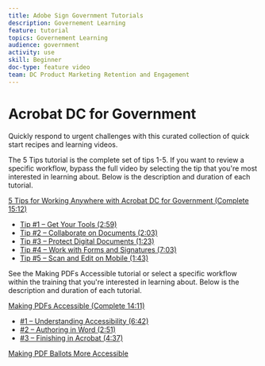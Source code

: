 ```yaml
---
title: Adobe Sign Government Tutorials
description: Governement Learning
feature: tutorial
topics: Governement Learning
audience: government
activity: use
skill: Beginner
doc-type: feature video
team: DC Product Marketing Retention and Engagement
---
```


# Acrobat DC for Government

Quickly respond to urgent challenges with this curated collection of quick start recipes and learning videos.

The 5 Tips tutorial is the complete set of tips 1-5. If you want to review a specific workflow, bypass the full video by selecting the tip that you're most interested in learning about. Below is the description and duration of each tutorial.


[5 Tips for Working Anywhere with Acrobat DC for Government (Complete 15:12)](5-tips-for-working-anywhere-with-acrobat-dc-for-government.md) 
* [Tip #1 – Get Your Tools (2:59)](get-your-tools.md)
* [Tip #2 – Collaborate on Documents (2:03)](collaborate-on-documents.md)
* [Tip #3 – Protect Digital Documents (1:23)](protect-digital-documents.md)
* [Tip #4 – Work with Forms and Signatures (7:03)](work-with-forms-and-signatures.md)
* [Tip #5 – Scan and Edit on Mobile (1:43)](scan-and-edit-on-mobile.md)


See the Making PDFs Accessible tutorial or select a specific workflow within the training that you're interested in learning about. Below is the description and duration of each tutorial.


[Making PDFs Accessible (Complete 14:11)](making-pdfs-accessible.md)
* [#1 – Understanding Accessibility (6:42)](understanding-accessibility.md)
* [#2 – Authoring in Word (2:51)](authoring-in-word.md)
* [#3 – Finishing in Acrobat (4:37)](finishing-in-acrobat.md)

[Making PDF Ballots More Accessible](making-pdf=ballots-accessible.md)
